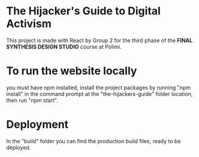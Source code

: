 # The Hijacker's Guide to Digital Activism
This project is made with React by Group 2 for the third phase of the <b>FINAL SYNTHESIS DESIGN STUDIO</b> course at Polimi.

# To run the website locally
you must have npm installed, install the project packages by running "npm install" in the command prompt at the "the-hijackers-guide" folder location, 
then run "npm start".
# Deployment
In the "build" folder you can find the production build files, ready to be deployed.
